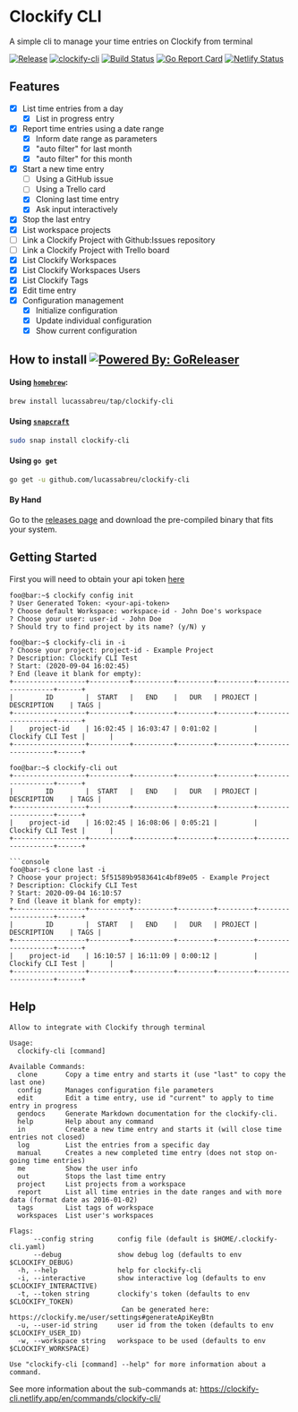 Clockify CLI
============

A simple cli to manage your time entries on Clockify from terminal

[![Release](https://img.shields.io/github/release/lucassabreu/clockify-cli.svg?classes=badges)](https://github.com/lucassabreu/clockify-cli/releases/latest)
[![clockify-cli](https://snapcraft.io//clockify-cli/badge.svg?classes=badges)](https://snapcraft.io/clockify-cli)
[![Build Status](https://travis-ci.org/lucassabreu/clockify-cli.svg?branch=master&classes=badges)](https://travis-ci.org/lucassabreu/clockify-cli)
[![Go Report Card](https://goreportcard.com/badge/github.com/lucassabreu/clockify-cli?classes=badges)](https://goreportcard.com/report/github.com/lucassabreu/clockify-cli)
[![Netlify Status](https://api.netlify.com/api/v1/badges/8667b9f6-4ca2-4ee4-865e-20b5848e7059/deploy-status?classes=badges)](https://app.netlify.com/sites/clockify-cli/deploys)

Features
--------

* [X] List time entries from a day
  * [X] List in progress entry
* [X] Report time entries using a date range
  * [X] Inform date range as parameters
  * [X] "auto filter" for last month
  * [X] "auto filter" for this month
* [X] Start a new time entry
  + [ ] Using a GitHub issue
  + [ ] Using a Trello card
  + [X] Cloning last time entry
  + [X] Ask input interactively
* [X] Stop the last entry
* [X] List workspace projects
* [ ] Link a Clockify Project with Github:Issues repository
* [ ] Link a Clockify Project with Trello board
* [X] List Clockify Workspaces
* [X] List Clockify Workspaces Users
* [X] List Clockify Tags
* [X] Edit time entry
* [X] Configuration management
  * [X] Initialize configuration
  * [X] Update individual configuration
  * [X] Show current configuration

How to install [![Powered By: GoReleaser](https://img.shields.io/badge/powered%20by-goreleaser-green.svg?classes=badges)](https://github.com/goreleaser)
--------------

#### Using [`homebrew`](https://brew.sh/):

```sh
brew install lucassabreu/tap/clockify-cli
```

#### Using [`snapcraft`](https://snapcraft.io/clockify-cli)

```sh
sudo snap install clockify-cli
```

#### Using `go get`

```sh
go get -u github.com/lucassabreu/clockify-cli
```

#### By Hand

Go to the [releases page](https://github.com/lucassabreu/clockify-cli/releases) and download the pre-compiled
binary that fits your system.

Getting Started
----

First you will need to obtain your api token [here](https://clockify.me/user/settings)

```console
foo@bar:~$ clockify config init
? User Generated Token: <your-api-token>
? Choose default Workspace: workspace-id - John Doe's workspace
? Choose your user: user-id - John Doe
? Should try to find project by its name? (y/N) y
```

```console
foo@bar:~$ clockify-cli in -i
? Choose your project: project-id - Example Project
? Description: Clockify CLI Test
? Start: (2020-09-04 16:02:45)
? End (leave it blank for empty):
+------------------+----------+----------+---------+---------+-------------------+------+
|        ID        |  START   |   END    |   DUR   | PROJECT |    DESCRIPTION    | TAGS |
+------------------+----------+----------+---------+---------+-------------------+------+
|    project-id    | 16:02:45 | 16:03:47 | 0:01:02 |         | Clockify CLI Test |      |
+------------------+----------+----------+---------+---------+-------------------+------+
```

```console
foo@bar:~$ clockify-cli out  
+------------------+----------+----------+---------+---------+-------------------+------+
|        ID        |  START   |   END    |   DUR   | PROJECT |    DESCRIPTION    | TAGS |
+------------------+----------+----------+---------+---------+-------------------+------+
|    project-id    | 16:02:45 | 16:08:06 | 0:05:21 |         | Clockify CLI Test |      |
+------------------+----------+----------+---------+---------+-------------------+------+

```console
foo@bar:~$ clone last -i
? Choose your project: 5f51589b9583641c4bf89e05 - Example Project
? Description: Clockify CLI Test
? Start: 2020-09-04 16:10:57
? End (leave it blank for empty):
+------------------+----------+----------+---------+---------+-------------------+------+
|        ID        |  START   |   END    |   DUR   | PROJECT |    DESCRIPTION    | TAGS |
+------------------+----------+----------+---------+---------+-------------------+------+
|    project-id    | 16:10:57 | 16:11:09 | 0:00:12 |         | Clockify CLI Test |      |
+------------------+----------+----------+---------+---------+-------------------+------+

```

Help
----

```
Allow to integrate with Clockify through terminal

Usage:
  clockify-cli [command]

Available Commands:
  clone       Copy a time entry and starts it (use "last" to copy the last one)
  config      Manages configuration file parameters
  edit        Edit a time entry, use id "current" to apply to time entry in progress
  gendocs     Generate Markdown documentation for the clockify-cli.
  help        Help about any command
  in          Create a new time entry and starts it (will close time entries not closed)
  log         List the entries from a specific day
  manual      Creates a new completed time entry (does not stop on-going time entries)
  me          Show the user info
  out         Stops the last time entry
  project     List projects from a workspace
  report      List all time entries in the date ranges and with more data (format date as 2016-01-02)
  tags        List tags of workspace
  workspaces  List user's workspaces

Flags:
      --config string      config file (default is $HOME/.clockify-cli.yaml)
      --debug              show debug log (defaults to env $CLOCKIFY_DEBUG)
  -h, --help               help for clockify-cli
  -i, --interactive        show interactive log (defaults to env $CLOCKIFY_INTERACTIVE)
  -t, --token string       clockify's token (defaults to env $CLOCKIFY_TOKEN)
                           	Can be generated here: https://clockify.me/user/settings#generateApiKeyBtn
  -u, --user-id string     user id from the token (defaults to env $CLOCKIFY_USER_ID)
  -w, --workspace string   workspace to be used (defaults to env $CLOCKIFY_WORKSPACE)

Use "clockify-cli [command] --help" for more information about a command.
```

See more information about the sub-commands at: https://clockify-cli.netlify.app/en/commands/clockify-cli/
